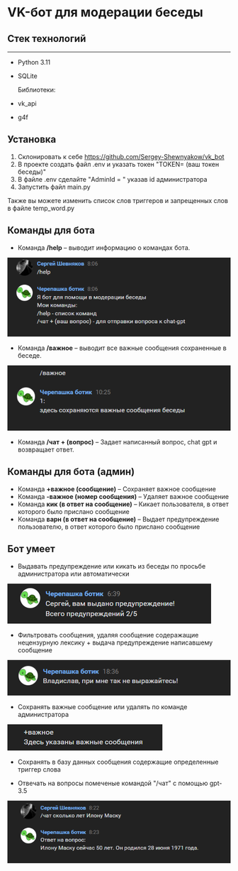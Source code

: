 # VK-бот для модерации беседы

## Стек технологий
----------
* Python 3.11
* SQLite

  Библиотеки:
* vk_api
* g4f

## Установка

1. Склонировать к себе https://github.com/Sergey-Shewnyakow/vk_bot
2. В проекте создать файл .env и указать токен "TOKEN= (ваш токен беседы)"
3. В файле .env сделайте "AdminId = " указав id администратора
4. Запустить файл main.py

Также вы можете изменить список слов триггеров и запрещенных слов в файле temp_word.py

## Команды для бота
* Команда **/help** – выводит информацию о командах бота.

![Alt](./img/1.png)

* Команда **/важное** – выводит все важные сообщения сохраненные в беседе.

![Alt](./img/5.png)

* Команда **/чат + (вопрос)** – Задает написанный вопрос, chat gpt и возвращает ответ.

## Команды для бота (админ)

* Команда **+важное (сообщение)** – Сохраняет важное сообщение
* Команда **-важное (номер сообщения)** – Удаляет важное сообщение
* Команда **кик (в ответ на сообщение)** – Кикает пользователя, в ответ которого было прислано сообщение 
* Команда **варн (в ответ на сообщение)** – Выдает предупреждение пользователю, в ответ которого было прислано сообщение


## Бот умеет

* Выдавать предупреждение или кикать из беседы по просьбе администратора или автоматически

![Alt](./img/3.png)

* Фильтровать сообщения, удаляя сообщение содеражащие нецензурную лексику + выдача предупреждение написавшему сообщение

![Alt](./img/4.png)

* Сохранять важные сообщение или удалять по команде администратора

![Alt](./img/6.png)
  
* Сохранять в базу данных сообщения содержащие определенные триггер слова
  
* Отвечать на вопросы помеченые командой "/чат" с помощью gpt-3.5

![Alt](./img/2.png)
